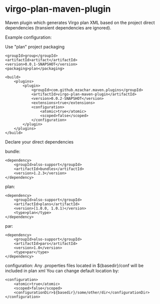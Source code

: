 virgo-plan-maven-plugin
=================

Maven plugin which generates Virgo plan XML based on the project direct dependencies (transient dependencies are ignored).
 
Example configuration:

Use "plan" project packaging

	<groupId>group</groupId>
	<artifactId>artifact</artifactId>
	<version>0.0.1-SNAPSHOT</version>
	<packaging>plan</packaging>
	
	<build>
		<plugins>
	    	<plugin>
	        	<groupId>com.github.mzachar.maven.plugins</groupId>
				<artifactId>virgo-plan-maven-plugin</artifactId>
				<version>0.0.2-SNAPSHOT</version>
				<extensions>true</extensions>
				<configuration>
					<atomic>true</atomic>
					<scoped>false</scoped>
				</configuration>
			</plugin>
		</plugins>
	</build>


Declare your direct dependencies

bundle:

	<dependency>
		<groupId>also-support</groupId>
		<artifactId>bundles</artifactId>
		<version>1.2.3</version>
	</dependency>


plan:

	<dependency>
		<groupId>also-support</groupId>
		<artifactId>plans</artifactId>
		<version>[1.0.0, 1.0.1)</version>
		<type>plan</type>
	</dependency>


par:

	<dependency>
		<groupId>also-support</groupId>
		<artifactId>pars</artifactId>
		<version>1.0</version>
		<type>par</type>
	</dependency>


configuration:
   Any .properties files located in ${basedir}/conf will be included in plan xml
   You can change default location by:

	<configuration>
		<atomic>true</atomic>
		<scoped>false</scoped>
		<configurationDir>${basedir}/some/other/dir</configurationDir>
	</configuration>

